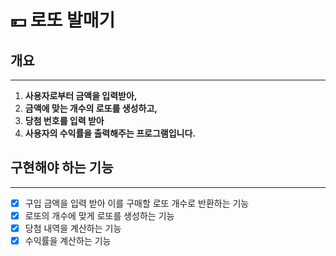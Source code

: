 # 💴 로또 발매기 

## 개요

---

1. **사용자로부터 금액을 입력받아,**
2. **금액에 맞는 개수의 로또를 생성하고,** 
3. **당첨 번호를 입력 받아** 
4. **사용자의 수익률을 출력해주는 프로그램입니다.**


## 구현해야 하는 기능

---

- [x] 구입 금액을 입력 받아 이를 구매할 로또 개수로 반환하는 기능
- [x] 로또의 개수에 맞게 로또를 생성하는 기능
- [x] 당첨 내역을 계산하는 기능
- [x] 수익률을 계산하는 기능